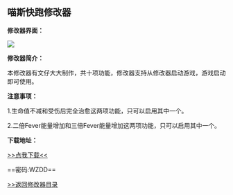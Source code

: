 ## 喵斯快跑修改器

**修改器界面：**

![](/images/MuseDash.png)

**修改器简介：**

本修改器有文仔大大制作，共十项功能，修改器支持从修改器启动游戏，游戏启动即可使用。

**注意事项：**

1.生命值不减和受伤后完全治愈这两项功能，只可以启用其中一个。

2.二倍Fever能量增加和三倍Fever能量增加这两项功能，只可以启用其中一个。

**下载地址：**

[>>点我下载<<](https://rcspojie.lanzoue.com/b028hqacb)

==密码:WZDD==



[>>返回修改器目录](/GameTrainer/README)